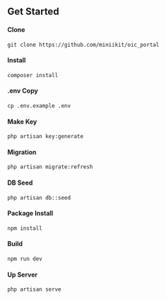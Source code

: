 ## Get Started

#### Clone
```
git clone https://github.com/miniikit/oic_portal
```

#### Install
```
composer install
```

#### .env Copy
```
cp .env.example .env
```

#### Make Key
```
php artisan key:generate
```

#### Migration
```
php artisan migrate:refresh
```

#### DB Seed
```
php artisan db::seed
```

#### Package Install
```
npm install
```

#### Build
```
npm run dev
```

#### Up Server
```
php artisan serve
```
